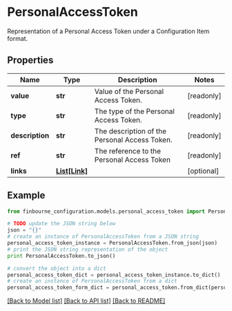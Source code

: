 # PersonalAccessToken

Representation of a Personal Access Token under a Configuration Item format.

## Properties
Name | Type | Description | Notes
------------ | ------------- | ------------- | -------------
**value** | **str** | Value of the Personal Access Token. | [readonly] 
**type** | **str** | The type of the Personal Access Token. | [readonly] 
**description** | **str** | The description of the Personal Access Token. | [readonly] 
**ref** | **str** | The reference to the Personal Access Token | [readonly] 
**links** | [**List[Link]**](Link.md) |  | [optional] 

## Example

```python
from finbourne_configuration.models.personal_access_token import PersonalAccessToken

# TODO update the JSON string below
json = "{}"
# create an instance of PersonalAccessToken from a JSON string
personal_access_token_instance = PersonalAccessToken.from_json(json)
# print the JSON string representation of the object
print PersonalAccessToken.to_json()

# convert the object into a dict
personal_access_token_dict = personal_access_token_instance.to_dict()
# create an instance of PersonalAccessToken from a dict
personal_access_token_form_dict = personal_access_token.from_dict(personal_access_token_dict)
```
[[Back to Model list]](../README.md#documentation-for-models) [[Back to API list]](../README.md#documentation-for-api-endpoints) [[Back to README]](../README.md)


